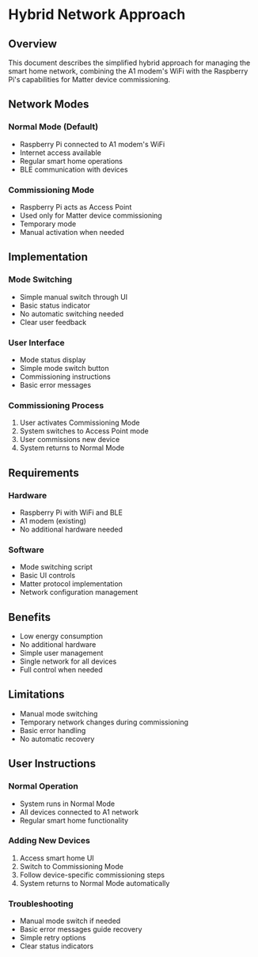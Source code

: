 # Hybrid Network Approach

## Overview
This document describes the simplified hybrid approach for managing the smart home network, combining the A1 modem's WiFi with the Raspberry Pi's capabilities for Matter device commissioning.

## Network Modes

### Normal Mode (Default)
- Raspberry Pi connected to A1 modem's WiFi
- Internet access available
- Regular smart home operations
- BLE communication with devices

### Commissioning Mode
- Raspberry Pi acts as Access Point
- Used only for Matter device commissioning
- Temporary mode
- Manual activation when needed

## Implementation

### Mode Switching
- Simple manual switch through UI
- Basic status indicator
- No automatic switching needed
- Clear user feedback

### User Interface
- Mode status display
- Simple mode switch button
- Commissioning instructions
- Basic error messages

### Commissioning Process
1. User activates Commissioning Mode
2. System switches to Access Point mode
3. User commissions new device
4. System returns to Normal Mode

## Requirements

### Hardware
- Raspberry Pi with WiFi and BLE
- A1 modem (existing)
- No additional hardware needed

### Software
- Mode switching script
- Basic UI controls
- Matter protocol implementation
- Network configuration management

## Benefits
- Low energy consumption
- No additional hardware
- Simple user management
- Single network for all devices
- Full control when needed

## Limitations
- Manual mode switching
- Temporary network changes during commissioning
- Basic error handling
- No automatic recovery

## User Instructions

### Normal Operation
- System runs in Normal Mode
- All devices connected to A1 network
- Regular smart home functionality

### Adding New Devices
1. Access smart home UI
2. Switch to Commissioning Mode
3. Follow device-specific commissioning steps
4. System returns to Normal Mode automatically

### Troubleshooting
- Manual mode switch if needed
- Basic error messages guide recovery
- Simple retry options
- Clear status indicators 